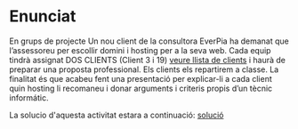 
# Enunciat

En grups de projecte
Un nou client de la consultora EverPia ha demanat que l’assessoreu per escollir domini i hosting per a la seva web. Cada equip tindrà assignat DOS CLIENTS (Client 3 i 19) [veure llista de clients](https://docs.google.com/spreadsheets/d/1VQAIabEeYRtMsLjFhkIWd8ewPZLBsxJYUa5aygomiY4/edit?gid=0#gid=0) i haurà de preparar una proposta professional.
Els clients els repartirem a classe.
La finalitat és que acabeu fent una presentació per explicar-li a cada client quin hosting li recomaneu i donar arguments i criteris propis d’un tècnic informátic.

La solucio d'aquesta activitat estara a continuació: [solució](solucio.md)
